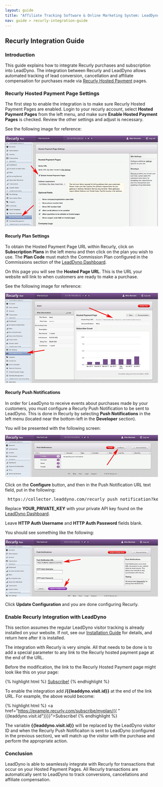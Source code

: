 ```yaml
---
layout: guide
title: "Affiliate Tracking Software & Online Marketing System: LeadDyno"
nav: guide > recurly-integration-guide
---
```


## Recurly Integration Guide

### Introduction

This guide explains how to integrate Recurly purchases and subscription into LeadDyno. The integration
between Recurly and LeadDyno allows automated tracking of lead conversion, cancellation and affiliate compensation for purchases
made via [Recurly Hosted Payment](http://docs.recurly.com/hosted-payment-pages) pages.


### Recurly Hosted Payment Page Settings

The first step to enable the integration is to make sure Recurly Hosted Payment Pages are enabled. Login to your recurly
account, select **Hosted Payment Pages** from the left menu, and make sure **Enable Hosted Payment Pages** is checked.
Review the other settings and adjust is necessary.

See the following image for reference:


![Recurly Hosted Payment Pages Settings](/img/recurly_guide_hosted_payment_settings.png)


#### Recurly Plan Settings

To obtain the Hosted Payment Page URL within Recurly, click on **Subscription Plans** in the left menu and then click
on the plan you wish to use. The **Plan Code** must match the Commission Plan configured in the Commissions section of
the [LeadDyno Dashboard](https://app.leaddyno.com/plans).

On this page you will see the **Hosted Page URL**. This is the URL your website will link to when customers are ready
to make a purchase.

See the following image for reference:

![Recurly Plan Settings](/img/recurly_guide_plan_info.png)


#### Recurly Push Notifications

In order for LeadDyno to receive events about purchases made by your customers, you must configure a Recurly Push Notification
to be sent to LeadDyno. This is done in Recurly by selecting **Push Notifications** in the left menu (located near the bottom-left
in the **Developer** section).

You will be presented with the following screen:

![Recurly Push Notifications](/img/recurly_guide_push_notifications.png)

Click on the **Configure** button, and then in the Push Notification URL text field, put in the following:

<pre>
 https://collector.leaddyno.com/recurly_push_notification?key=YOUR_PRIVATE_KEY
</pre>

Replace **YOUR_PRIVATE_KEY** with your private API key found on the [LeadDyno Dashboard](https://app.leaddyno.com/settings/account).

Leave **HTTP Auth Username** and **HTTP Auth Password** fields blank.

You should see something like the following:

![Recurly Push Notifications Settings](/img/recurly_guide_push_settings.png)

Click **Update Configuration** and you are done configuring Recurly.


### Enable Recurly Integration with LeadDyno

This section assumes the regular LeadDyno visitor tracking is already installed on your website. If not, see our
[Installation Guide](/installation.html) for details, and return here after it is installed.

The integration with Recurly is very simple. All that needs to be done is to add a special parameter to any link to
the Recurly hosted payment page at the end of the URL.

Before the modification, the link to the Recurly Hosted Payment page might look like this on your page:

{% highlight html %}
<a href="https://example.recurly.com/subscribe/myplan">Subscribe!</a>
{% endhighlight %}

To enable the integration add **/\{\{leaddyno.visit.id\}\}** at the end of the link URL. For example, the above would become:

{% highlight html %}
<a href="https://example.recurly.com/subscribe/myplan/{{ "{{leaddyno.visit.id"}}}}">Subscribe!</a>
{% endhighlight %}

The variable **\{\{leaddyno.visit.id\}\}** will be replaced by the LeadDyno visitor ID and when the Recurly Push Notificaiton
is sent to LeadDyno (configured in the previous section), we will match up the visitor with the purchase and perform
the appropriate action.


### Conclusion

LeadDyno is able to seamlessly integrate with Recurly for transactions that occur on your Hosted Payment Pages. All
Recurly transactions are automatically sent to LeadDyno to track conversions, cancellations and affiliate compensation.
